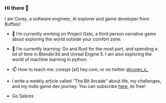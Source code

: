 ### Hi there 👋

I am Corey, a software engineer, AI explorer and game developer from Buffalo!

- 🔭 I’m currently working on Project Gato, a third person narrative game about exploring the world outside your comfort zone.

- 🌱 I’m currently learning:  Go and Rust for the most part, and spending a lot of time in Blender3d and Unreal Engine 5.  I am also exploring the world of machine learning in python.

- 📫 How to reach me: coreyjs [at] hey.com, or on twitter [@corey_s_](https://twitter.com/corey_s_)

- I write a weekly article called "The Bit Arcade" about life, my challenges, and my indie game dev journey.  You can subscribe [here](https://www.thebitarcade.com/), its free! 



- Go Sabres

<!--
**coreyjs/coreyjs** is a ✨ _special_ ✨ repository because its `README.md` (this file) appears on your GitHub profile.

Here are some ideas to get you started:

- 🔭 I’m currently working on ...
- 🌱 I’m currently learning ...
- 👯 I’m looking to collaborate on ...
- 🤔 I’m looking for help with ...
- 💬 Ask me about ...
- 📫 How to reach me: ...
- 😄 Pronouns: ...
- ⚡ Fun fact: ...
-->
